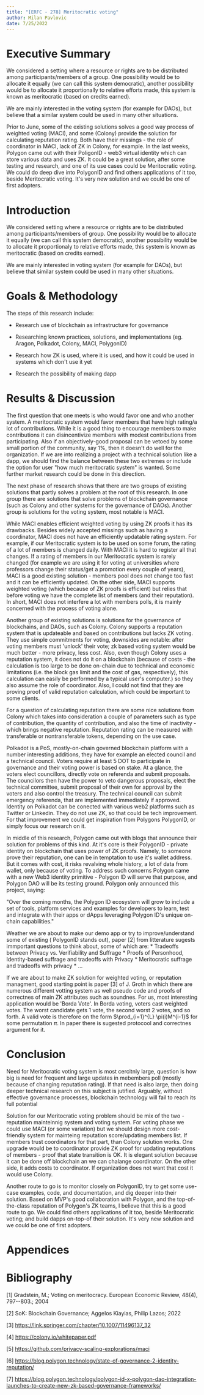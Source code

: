 ```yaml
---
title: "[ERFC - 278] Meritocratic voting"
author: Milan Pavlovic
date: 7/25/2022
---
```




# Executive Summary

We considered a setting where a resource or rights are to be distributed among participants/members of a group. One possibility would be to allocate it equally (we can call this system democratic), another possibility would be to allocate it proportionally to relative efforts made, this system is known as meritocratic (based on credits earned).

We are mainly interested in the voting system (for example for DAOs), but believe that a similar system could be used in many other situations.

Prior to June, some of the existing solutions solves a good way process of weighted voting (MACI), and some (Colony) provide the solution for calculating reputation rating. Both have their missings - the role of coordinator in MACI, lack of ZK in Colony, for example. In the last weeks, Polygon came out with their PoligonID - web3 virtual identity which can store various data and uses ZK. It could be a great solution, after some testing and research, and one of its use cases could be Meritocratic voting. We could do deep dive into PolygonID and find others applications of it too, beside Meritocratic voting. It's very new solution and we could be one of first adopters.

# Introduction

We considered setting where a resource or rights are to be distributed among participants/members of group. One possibility would be to allocate it equally (we can call this system democratic), another possibility would be to allocate it proportionaly to relative efforts made, this system is known as meritocratic (based on credits earned).

We are mainly interested in voting system (for example for DAOs), but believe that similar system could be used in many other situations.

# Goals & Methodology

The steps of this research include:

-   Research use of blockchain as infrastructure for governance

-   Researching known practices, solutions, and implementations (eg. Aragon, Polkadot, Colony, MACI, PolygonID)

-   Research how ZK is used, where it is used, and how it could be used in systems which don't use it yet

-   Research the possibility of making dapp

# Results & Discussion

The first question that one meets is who would favor one and who another system. A meritocratic system would favor members that have high rating/a lot of contributions. While it is a good thing to encourage members to make contributions it can disincentivize members with modest contributions from participating. Also if an objectively-good proposal can be vetoed by some small portion of the community, say 1%, then it doesn't do well for the organization. If we are into realizing a project with a technical solution like a dapp, we should find the balance between these two extremes or include the option for user "how much meritocratic system" is wanted. Some further market research could be done in this direction.

The next phase of research shows that there are two groups of existing solutions that partly solves a problem at the root of this research. In one group there are solutions that solve problems of blockchain governance (such as Colony and other systems for the governance of DAOs). Another group is solutions for the voting system, most notable is MACI.

While MACI enables efficient weighted voting by using ZK proofs it has its drawbacks. Besides widely accepted missings such as having a coordinator, MACI does not have an efficiently updatable rating system. For example, if our Meritocratic system is to be used on some forum, the rating of a lot of members is changed daily. With MACI it is hard to register all that changes. If a rating of members in our Meritocratic system is rarely changed (for example we are using it for voting at universities where professors change their status/get a promotion every couple of years), MACI is a good existing solution - members pool does not change too fast and it can be efficiently updated. On the other side, MACI supports weighted voting (which because of ZK proofs is efficient) but relies that before voting we have the complete list of members (and their reputation). In short, MACI does not interfere a lot with members polls, it is mainly concerned with the process of voting alone.

Another group of existing solutions is solutions for the governance of blockchains, and DAOs, such as Colony. Colony supports a reputation system that is updateable and based on contributions but lacks ZK voting. They use simple commitments for voting, downsides are notable: after voting members must 'unlock' their vote; zk based voting system would be much better - more privacy, less cost. Also, even though Colony uses a reputation system, it does not do it on a blockchain (because of costs - the calculation is too large to be done on-chain due to technical and economic limitations
(i.e. the block gas limit and the cost of gas, respectively), this calculation can easily be performed
by a typical user's computer.) so they also assume the role of coordinator. Also, I could not find that they are proving proof of valid reputation calculation, which could be important to some clients.

For a question of calculating reputation there are some nice solutions from Colony which takes into consideration a couple of parameters such as type of contribution, the quantity of contribution, and also the time of inactivity - which brings negative reputation. Reputation rating can be measured with transferable or nontransferable tokens, depending on the use case.

Polkadot is a PoS, mostly-on-chain governed blockchain platform with a number interesting additions, they have for example an elected council and a technical council. Voters require at least 5 DOT to participate in governance and their voting power is based on stake. At a glance, the voters elect councillors, directly vote on referenda and submit proposals. The councilors then have the power to veto dangerous proposals, elect the technical committee, submit proposal of their own for approval by the voters and also control the treasury. The technical council can submit emergency referenda, that are implemented immediately if approved. Identity on Polkadot can be conected with various web2 platforms such as Twitter or Linkedin. They do not use ZK, so that could be tech improvement. For that improvement we could get inspiration from Polygons PolygonID, or simply focus our research on it.

In middle of this research, Polygon came out with blogs that announce their solution for problems of this kind. At it's core is their PolygonID - private identity on blockchain that uses power of ZK proofs. Namely, to someone prove their reputation, one can be in temptation to use it's wallet address. But it comes with cost, it risks revalving whole history, a lot of data from wallet, only because of voting. To address such concerns Polygon came with a new Web3 identity primitive - Polygon ID will serve that purpose, and Polygon DAO will be its testing ground. Polygon only announced this project, saying:

"Over the coming months, the Polygon ID ecosystem will grow to include a set of tools, platform services and examples for developers to learn, test and integrate with their apps or dApps leveraging Polygon ID's unique on-chain capabilities."

Weather we are about to make our demo app or try to improve/understand some of existing ( PolygonID stands out), paper \[2\] from litterature sugests immportant questions to think about, some of which are:
\* Tradeoffs between Privacy vs. Verifiability and Suffrage
\* Proofs of Personhood, Identity-based suffrage and tradeoffs with Privacy
\* Meritocratic suffrage and tradeoffs with privacy
\* ...

If we are about to make ZK solution for weighted voting, or reputation managment, good starting point is paper \[3\] of J. Groth in which there are numerous different votting system as well pseudo code and proofs of correctnes of main ZK attributes such as soundnes. For us, most interesting application would be 'Borda Vote'. In Borda voting, voters cast weighted votes. The worst candidate gets 1 vote, the second worst 2 votes, and so forth. A valid vote is therefore on the form $\prod_{i=1}^{L} \pi(i)M^{i-1}$ for some permutation $\pi$. In paper there is sugested protocool and correctnes argument for it.

# Conclusion

Need for Meritocratic voting system is most cercitnly large, question is how big is need for frequent and large updates in mebembers poll (mostly because of changing reputation rating). If that need is also large, then doing deeper technical research on this subject is jutified. Arguably, without effective governance processes, blockchain technology will fail to reach its full potential

Solution for our Meritocratic voting problem should be mix of the two - reputation mainteinnig system and voting system. For voting phase we could use MACI (or some variation) but we should design more cost-friendly system for mainteing reputation score/updating members list. If members trust coordinators for that part, than Colony solution works.
One upgrade would be to coordinator provide ZK proof for updating reputations of members - proof that state transition is OK. It is elegant solution because it can be done off blockchain an we can chalange coordinator. On the other side, it adds costs to coordinator. If organization does not want that cost it would use Colony.

Another route to go is to monitor closely on PolygonID, try to get some use-case examples, code, and documentation, and dig deeper into their solution. Based on MVP's good collaboration with Polygon, and the top-of-the-class reputation of Polygon's ZK teams, I believe that this is a good route to go. We could find others applications of it too, beside Meritocratic voting; and build dapps on-top-of their solution. It's very new solution and we could be one of first adopters.

# Appendices

# Bibliography

\[1\] Gradstein, M.; Voting on meritocracy. European Economic Review, 48(4), 797--803.; 2004

\[2\] SoK: Blockchain Governance; Aggelos Kiayias, Philip Lazos; 2022

\[3\] https://link.springer.com/chapter/10.1007/11496137_32

\[4\] https://colony.io/whitepaper.pdf

\[5\] https://github.com/privacy-scaling-explorations/maci

\[6\] https://blog.polygon.technology/state-of-governance-2-identity-reputation/

\[7\] https://blog.polygon.technology/polygon-id-x-polygon-dao-integration-launches-to-create-new-zk-based-governance-frameworks/
